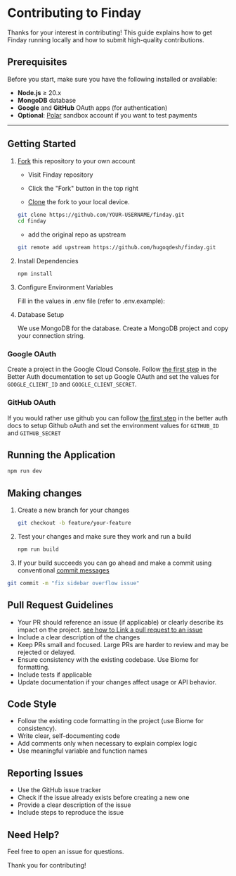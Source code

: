# Contributing to Finday

Thanks for your interest in contributing! This guide explains how to get Finday running locally and how to submit high-quality contributions.

## Prerequisites

Before you start, make sure you have the following installed or available:

- **Node.js** ≥ 20.x
- **MongoDB** database
- **Google** and **GitHub** OAuth apps (for authentication)
- **Optional**: [Polar](https://sandbox.polar.sh) sandbox account if you want to test payments

---

## Getting Started

1. [Fork](https://github.com/hugoqdesh/finday/fork/) this repository to your own account

   - Visit Finday repository

   - Click the "Fork" button in the top right

   - [Clone](https://help.github.com/articles/cloning-a-repository/) the fork to your local device.

   ```bash
   git clone https://github.com/YOUR-USERNAME/finday.git
   cd finday
   ```

   - add the original repo as upstream

   ```bash
   git remote add upstream https://github.com/hugoqdesh/finday.git
   ```

2. Install Dependencies

   ```bash
   npm install
   ```

3. Configure Environment Variables

   Fill in the values in .env file (refer to .env.example):

4. Database Setup

   We use MongoDB for the database. Create a MongoDB project and copy your connection string.

### Google OAuth

Create a project in the Google Cloud Console.
Follow [the first step](https://www.better-auth.com/docs/authentication/google) in the Better Auth documentation to set up Google OAuth and set the values for `GOOGLE_CLIENT_ID` and `GOOGLE_CLIENT_SECRET`.

### GitHub OAuth

If you would rather use github you can follow [the first step](https://www.better-auth.com/docs/authentication/github#get-your-github-credentials) in the better auth docs to setup Github oAuth and set the environment values for `GITHUB_ID` and `GITHUB_SECRET`

## Running the Application

```bash
npm run dev
```

## Making changes

1. Create a new branch for your changes

   ```bash
   git checkout -b feature/your-feature
   ```

2. Test your changes and make sure they work and run a build

   ```bash
   npm run build
   ```

3. If your build succeeds you can go ahead and make a commit using conventional [commit messages](https://www.conventionalcommits.org/en/v1.0.0/)

```bash
git commit -m "fix sidebar overflow issue"
```

## Pull Request Guidelines

- Your PR should reference an issue (if applicable) or clearly describe its impact on the project. [see how to Link a pull request to an issue](https://docs.github.com/en/issues/tracking-your-work-with-issues/using-issues/linking-a-pull-request-to-an-issue)
- Include a clear description of the changes
- Keep PRs small and focused. Large PRs are harder to review and may be rejected or delayed.
- Ensure consistency with the existing codebase. Use Biome for formatting.
- Include tests if applicable
- Update documentation if your changes affect usage or API behavior.

## Code Style

- Follow the existing code formatting in the project (use Biome for consistency).
- Write clear, self-documenting code
- Add comments only when necessary to explain complex logic
- Use meaningful variable and function names

## Reporting Issues

- Use the GitHub issue tracker
- Check if the issue already exists before creating a new one
- Provide a clear description of the issue
- Include steps to reproduce the issue

## Need Help?

Feel free to open an issue for questions.

Thank you for contributing!
